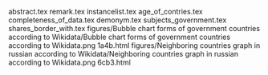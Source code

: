 abstract.tex
remark.tex
instancelist.tex
age_of_contries.tex
completeness_of_data.tex
demonym.tex
subjects_government.tex
shares_border_with.tex
figures/Bubble chart forms of government countries according to Wikidata/Bubble chart forms of government countries according to Wikidata.png
1a4b.html
figures/Neighboring countries graph in russian according to Wikidata/Neighboring countries graph in russian according to Wikidata.png
6cb3.html
